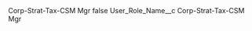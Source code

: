 <?xml version="1.0" encoding="UTF-8"?>
<CustomMetadata xmlns="http://soap.sforce.com/2006/04/metadata" xmlns:xsi="http://www.w3.org/2001/XMLSchema-instance" xmlns:xsd="http://www.w3.org/2001/XMLSchema">
    <label>Corp-Strat-Tax-CSM Mgr</label>
    <protected>false</protected>
    <values>
        <field>User_Role_Name__c</field>
        <value xsi:type="xsd:string">Corp-Strat-Tax-CSM Mgr</value>
    </values>
</CustomMetadata>
